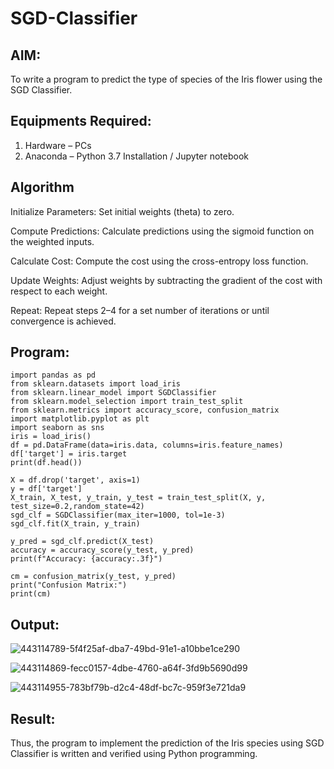 # SGD-Classifier
## AIM:
To write a program to predict the type of species of the Iris flower using the SGD Classifier.

## Equipments Required:
1. Hardware – PCs
2. Anaconda – Python 3.7 Installation / Jupyter notebook

## Algorithm

Initialize Parameters: Set initial weights (theta) to zero.

Compute Predictions: Calculate predictions using the sigmoid function on the weighted inputs.

Calculate Cost: Compute the cost using the cross-entropy loss function.

Update Weights: Adjust weights by subtracting the gradient of the cost with respect to each weight.

Repeat: Repeat steps 2–4 for a set number of iterations or until convergence is achieved.

## Program:
```
import pandas as pd
from sklearn.datasets import load_iris
from sklearn.linear_model import SGDClassifier
from sklearn.model_selection import train_test_split
from sklearn.metrics import accuracy_score, confusion_matrix
import matplotlib.pyplot as plt
import seaborn as sns
iris = load_iris()
df = pd.DataFrame(data=iris.data, columns=iris.feature_names)
df['target'] = iris.target
print(df.head())

X = df.drop('target', axis=1)
y = df['target']
X_train, X_test, y_train, y_test = train_test_split(X, y, test_size=0.2,random_state=42)
sgd_clf = SGDClassifier(max_iter=1000, tol=1e-3)
sgd_clf.fit(X_train, y_train)

y_pred = sgd_clf.predict(X_test)
accuracy = accuracy_score(y_test, y_pred)
print(f"Accuracy: {accuracy:.3f}")

cm = confusion_matrix(y_test, y_pred)
print("Confusion Matrix:")
print(cm)
```

## Output:

![443114789-5f4f25af-dba7-49bd-91e1-a10bbe1ce290](https://github.com/user-attachments/assets/543d8407-5194-41be-81a3-56592b398316)

![443114869-fecc0157-4dbe-4760-a64f-3fd9b5690d99](https://github.com/user-attachments/assets/68e41641-d315-4dfc-a8c3-19de5c7451e9)

![443114955-783bf79b-d2c4-48df-bc7c-959f3e721da9](https://github.com/user-attachments/assets/8818d4e5-3e0b-4871-9c7c-8ba1736df2d8)


## Result:
Thus, the program to implement the prediction of the Iris species using SGD Classifier is written and verified using Python programming.
